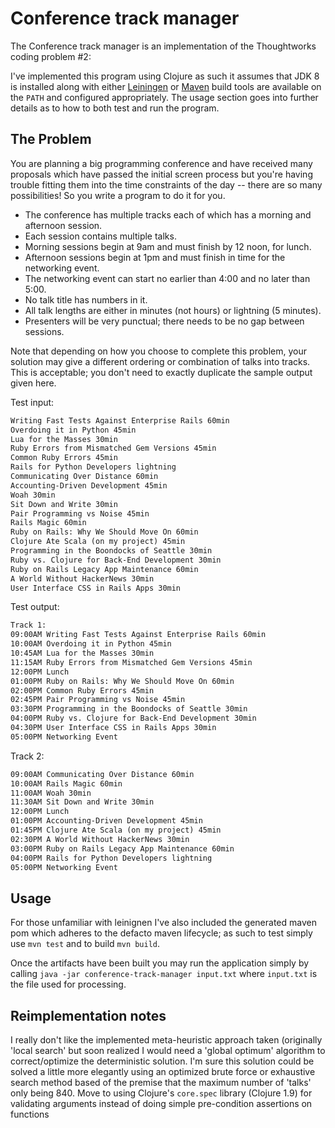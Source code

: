 # Conference track manager

The Conference track manager is an implementation of the Thoughtworks coding problem #2:

I've implemented this program using Clojure as such it assumes that JDK 8 is installed along with either [Leiningen](https://leiningen.org/) or [Maven](https://maven.apache.org/) build tools are available on the `PATH` and configured appropriately. The usage section goes into further details as to how to both test and run the program.

## The Problem

You are planning a big programming conference and have received many proposals which have passed the initial screen process but you're having trouble fitting them into the time constraints of the day -- there are so many possibilities! So you write a program to do it for you.

- The conference has multiple tracks each of which has a morning and afternoon session.
- Each session contains multiple talks.
- Morning sessions begin at 9am and must finish by 12 noon, for lunch.
- Afternoon sessions begin at 1pm and must finish in time for the networking event.
- The networking event can start no earlier than 4:00 and no later than 5:00.
- No talk title has numbers in it.
- All talk lengths are either in minutes (not hours) or lightning (5 minutes).
- Presenters will be very punctual; there needs to be no gap between sessions.
 
Note that depending on how you choose to complete this problem, your solution may give a different ordering or combination of talks into tracks. This is acceptable; you don't need to exactly duplicate the sample output given here.
 
Test input:
```txt
Writing Fast Tests Against Enterprise Rails 60min
Overdoing it in Python 45min
Lua for the Masses 30min
Ruby Errors from Mismatched Gem Versions 45min
Common Ruby Errors 45min
Rails for Python Developers lightning
Communicating Over Distance 60min
Accounting-Driven Development 45min
Woah 30min
Sit Down and Write 30min
Pair Programming vs Noise 45min
Rails Magic 60min
Ruby on Rails: Why We Should Move On 60min
Clojure Ate Scala (on my project) 45min
Programming in the Boondocks of Seattle 30min
Ruby vs. Clojure for Back-End Development 30min
Ruby on Rails Legacy App Maintenance 60min
A World Without HackerNews 30min
User Interface CSS in Rails Apps 30min
```
 
Test output: 
```txt
Track 1:
09:00AM Writing Fast Tests Against Enterprise Rails 60min
10:00AM Overdoing it in Python 45min
10:45AM Lua for the Masses 30min
11:15AM Ruby Errors from Mismatched Gem Versions 45min
12:00PM Lunch
01:00PM Ruby on Rails: Why We Should Move On 60min
02:00PM Common Ruby Errors 45min
02:45PM Pair Programming vs Noise 45min
03:30PM Programming in the Boondocks of Seattle 30min
04:00PM Ruby vs. Clojure for Back-End Development 30min
04:30PM User Interface CSS in Rails Apps 30min
05:00PM Networking Event
```
 
Track 2:
```txt
09:00AM Communicating Over Distance 60min
10:00AM Rails Magic 60min
11:00AM Woah 30min
11:30AM Sit Down and Write 30min
12:00PM Lunch
01:00PM Accounting-Driven Development 45min
01:45PM Clojure Ate Scala (on my project) 45min
02:30PM A World Without HackerNews 30min
03:00PM Ruby on Rails Legacy App Maintenance 60min
04:00PM Rails for Python Developers lightning
05:00PM Networking Event
```

## Usage

For those unfamiliar with leinignen I've also included the generated maven pom which adheres to the defacto maven lifecycle; as such to test simply use `mvn test` and to build `mvn build`.

Once the artifacts have been built you may run the application simply by calling `java -jar conference-track-manager input.txt` where `input.txt` is the file used for processing.

## Reimplementation notes

I really don't like the implemented meta-heuristic approach taken (originally 'local search' but soon realized I would need a 'global optimum' algorithm to correct/optimize the deterministic solution. I'm sure this solution could be solved a little more elegantly using an optimized brute force or exhaustive search method based of the premise that the maximum number of 'talks' only being 840.
Move to using Clojure's `core.spec` library (Clojure 1.9) for validating arguments instead of doing simple pre-condition assertions on functions